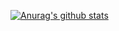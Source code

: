 [![Anurag's github stats](https://github-readme-stats.vercel.app/api?username=Mertzenich)](https://github.com/anuraghazra/github-readme-stats)

<!--START_SECTION:activity-->